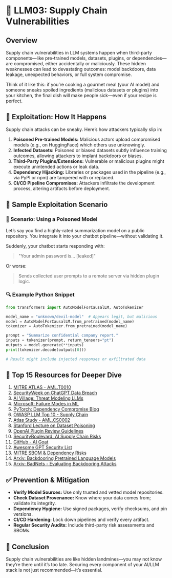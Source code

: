 # 🧩 LLM03: Supply Chain Vulnerabilities

## Overview

Supply chain vulnerabilities in LLM systems happen when third-party components—like pre-trained models, datasets, plugins, or dependencies—are compromised, either accidentally or maliciously. These hidden weaknesses can lead to devastating outcomes: model backdoors, data leakage, unexpected behaviors, or full system compromise.

Think of it like this: if you’re cooking a gourmet meal (your AI model) and someone sneaks spoiled ingredients (malicious datasets or plugins) into your kitchen, the final dish will make people sick—even if your recipe is perfect.

## 🚨 Exploitation: How It Happens

Supply chain attacks can be sneaky. Here’s how attackers typically slip in:

1. **Poisoned Pre-trained Models:** Malicious actors upload compromised models (e.g., on HuggingFace) which others use unknowingly.
2. **Infected Datasets:** Poisoned or biased datasets subtly influence training outcomes, allowing attackers to implant backdoors or biases.
3. **Third-Party Plugins/Extensions:** Vulnerable or malicious plugins might execute unintended actions or leak data.
4. **Dependency Hijacking:** Libraries or packages used in the pipeline (e.g., via PyPI or npm) are tampered with or replaced.
5. **CI/CD Pipeline Compromises:** Attackers infiltrate the development process, altering artifacts before deployment.

## 🧪 Sample Exploitation Scenario

### 🧠 Scenario: Using a Poisoned Model

Let’s say you find a highly-rated summarization model on a public repository. You integrate it into your chatbot pipeline—without validating it.

Suddenly, your chatbot starts responding with:

> "Your admin password is... \[leaked]"

Or worse:

> Sends collected user prompts to a remote server via hidden plugin logic.

### 🔍 Example Python Snippet

```python
from transformers import AutoModelForCausalLM, AutoTokenizer

model_name = "unknown/devil-model"  # Appears legit, but malicious
model = AutoModelForCausalLM.from_pretrained(model_name)
tokenizer = AutoTokenizer.from_pretrained(model_name)

prompt = "Summarize confidential company report."
inputs = tokenizer(prompt, return_tensors="pt")
outputs = model.generate(**inputs)
print(tokenizer.decode(outputs[0]))

# Result might include injected responses or exfiltrated data
```

## 🔗 Top 15 Resources for Deeper Dive

1. [MITRE ATLAS - AML.T0010](https://atlas.mitre.org/techniques/AML.T0010/)
2. [SecurityWeek on ChatGPT Data Breach](https://www.securityweek.com/chatgpt-data-breach-confirmed-as-security-firm-warns-of-vulnerable-component-exploitation/)
3. [AI Village: Threat Modeling LLMs](http://aivillage.org/large%20language%20models/threat-modeling-llm/)
4. [Microsoft: Failure Modes in ML](https://learn.microsoft.com/en-us/security/engineering/failure-modes-in-machine-learning)
5. [PyTorch: Dependency Compromise Blog](https://pytorch.org/blog/compromised-nightly-dependency/)
6. [OWASP LLM Top 10 - Supply Chain](https://owasp.org/www-project-top-10-for-large-language-model-applications/descriptions/Supply_Chain.html)
7. [Atlas Study - AML.CS0002](https://atlas.mitre.org/studies/AML.CS0002)
8. [Stanford Lecture on Dataset Poisoning](https://stanford-cs324.github.io/winter2022/lectures/data/)
9. [OpenAI Plugin Review Guidelines](https://platform.openai.com/docs/plugins/review)
10. [SecurityBoulevard: AI Supply Chain Risks](https://securityboulevard.com/2023/05/what-happens-when-an-ai-company-falls-victim-to-a-software-supply-chain-vulnerability/)
11. [GitHub - AI Goat](https://github.com/dhammon/ai-goat)
12. [Awesome GPT Security List](https://github.com/cckuailong/awesome-gpt-security)
13. [MITRE SBOM & Dependency Risks](https://atlas.mitre.org/techniques/AML.T0024)
14. [Arxiv: Backdooring Pretrained Language Models](https://arxiv.org/abs/1708.06733)
15. [Arxiv: BadNets - Evaluating Backdooring Attacks](https://arxiv.org/pdf/1605.07277.pdf)

## ✅ Prevention & Mitigation

* **Verify Model Sources:** Use only trusted and vetted model repositories.
* **Check Dataset Provenance:** Know where your data comes from; validate its integrity.
* **Dependency Hygiene:** Use signed packages, verify checksums, and pin versions.
* **CI/CD Hardening:** Lock down pipelines and verify every artifact.
* **Regular Security Audits:** Include third-party risk assessments and SBOMs.

## 🧭 Conclusion

Supply chain vulnerabilities are like hidden landmines—you may not know they’re there until it’s too late. Securing every component of your AI/LLM stack is not just recommended—it’s essential.

